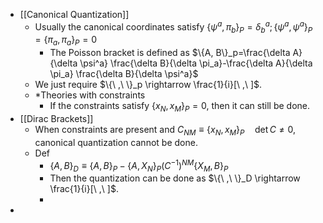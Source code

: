- [[Canonical Quantization]]
	- Usually the canonical coordinates satisfy $\left\{\psi^a, \pi_b\right\}_P=\delta_b^a ;\left\{\psi^a, \psi^a\right\}_P=\left\{\pi_a, \pi_a\right\}_P=0$
		- The Poisson bracket is defined as $\{A, B\}_p=\frac{\delta A}{\delta \psi^a} \frac{\delta B}{\delta \pi_a}-\frac{\delta A}{\delta \pi_a} \frac{\delta B}{\delta \psi^a}$
	- We just require $\{\ ,\ \}_p \rightarrow \frac{1}{i}[\ ,\ ]$.
	- *Theories with constraints
		- If the constraints satisfy $\left\{x_N, x_M\right\}_P=0$, then it can still be done.
- [[Dirac Brackets]]
	- When constraints are present and $C_{N M} \equiv\left\{x_N, x_M\right\}_P \quad \operatorname{det} C \neq 0$, canonical quantization cannot be done.
	- Def
		- $\{A, B\}_D \equiv\{A, B\}_P-\left\{A, X_N\right\}_P\left(C^{-1}\right)^{N M}\left\{X_M, B\right\}_P$
		- Then the quantization can be done as $\{\ ,\ \}_D \rightarrow \frac{1}{i}[\ ,\ ]$.
		-
-